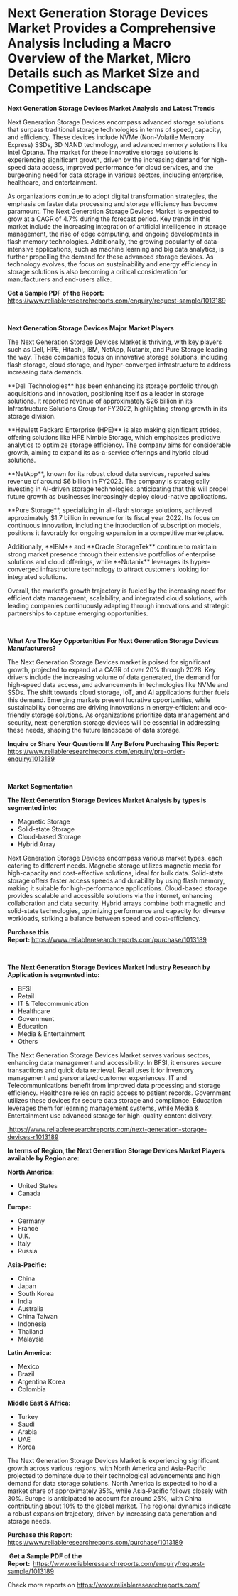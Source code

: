 <p><h1>Next Generation Storage Devices Market Provides a Comprehensive Analysis Including a Macro Overview of the Market, Micro Details such as Market Size and Competitive Landscape</h1></p><p><strong>Next Generation Storage Devices Market Analysis and Latest Trends</strong></p>
<p><p>Next Generation Storage Devices encompass advanced storage solutions that surpass traditional storage technologies in terms of speed, capacity, and efficiency. These devices include NVMe (Non-Volatile Memory Express) SSDs, 3D NAND technology, and advanced memory solutions like Intel Optane. The market for these innovative storage solutions is experiencing significant growth, driven by the increasing demand for high-speed data access, improved performance for cloud services, and the burgeoning need for data storage in various sectors, including enterprise, healthcare, and entertainment.</p><p>As organizations continue to adopt digital transformation strategies, the emphasis on faster data processing and storage efficiency has become paramount. The Next Generation Storage Devices Market is expected to grow at a CAGR of 4.7% during the forecast period. Key trends in this market include the increasing integration of artificial intelligence in storage management, the rise of edge computing, and ongoing developments in flash memory technologies. Additionally, the growing popularity of data-intensive applications, such as machine learning and big data analytics, is further propelling the demand for these advanced storage devices. As technology evolves, the focus on sustainability and energy efficiency in storage solutions is also becoming a critical consideration for manufacturers and end-users alike.</p></p>
<p><strong>Get a Sample PDF of the Report:&nbsp;</strong> <a href="https://www.reliableresearchreports.com/enquiry/request-sample/1013189?utm_campaign=2224&utm_medium=2&utm_source=Github&utm_content=ia&utm_term=05032025&utm_id=next-generation-storage-devices">https://www.reliableresearchreports.com/enquiry/request-sample/1013189</a></p>
<p>&nbsp;</p>
<p><strong>Next Generation Storage Devices Major Market Players</strong></p>
<p><p>The Next Generation Storage Devices Market is thriving, with key players such as Dell, HPE, Hitachi, IBM, NetApp, Nutanix, and Pure Storage leading the way. These companies focus on innovative storage solutions, including flash storage, cloud storage, and hyper-converged infrastructure to address increasing data demands.</p><p>**Dell Technologies** has been enhancing its storage portfolio through acquisitions and innovation, positioning itself as a leader in storage solutions. It reported revenue of approximately $26 billion in its Infrastructure Solutions Group for FY2022, highlighting strong growth in its storage division.</p><p>**Hewlett Packard Enterprise (HPE)** is also making significant strides, offering solutions like HPE Nimble Storage, which emphasizes predictive analytics to optimize storage efficiency. The company aims for considerable growth, aiming to expand its as-a-service offerings and hybrid cloud solutions.</p><p>**NetApp**, known for its robust cloud data services, reported sales revenue of around $6 billion in FY2022. The company is strategically investing in AI-driven storage technologies, anticipating that this will propel future growth as businesses increasingly deploy cloud-native applications.</p><p>**Pure Storage**, specializing in all-flash storage solutions, achieved approximately $1.7 billion in revenue for its fiscal year 2022. Its focus on continuous innovation, including the introduction of subscription models, positions it favorably for ongoing expansion in a competitive marketplace.</p><p>Additionally, **IBM** and **Oracle StorageTek** continue to maintain strong market presence through their extensive portfolios of enterprise solutions and cloud offerings, while **Nutanix** leverages its hyper-converged infrastructure technology to attract customers looking for integrated solutions.</p><p>Overall, the market's growth trajectory is fueled by the increasing need for efficient data management, scalability, and integrated cloud solutions, with leading companies continuously adapting through innovations and strategic partnerships to capture emerging opportunities.</p></p>
<p>&nbsp;</p>
<p><strong>What Are The Key Opportunities For Next Generation Storage Devices Manufacturers?</strong></p>
<p><p>The Next Generation Storage Devices market is poised for significant growth, projected to expand at a CAGR of over 20% through 2028. Key drivers include the increasing volume of data generated, the demand for high-speed data access, and advancements in technologies like NVMe and SSDs. The shift towards cloud storage, IoT, and AI applications further fuels this demand. Emerging markets present lucrative opportunities, while sustainability concerns are driving innovations in energy-efficient and eco-friendly storage solutions. As organizations prioritize data management and security, next-generation storage devices will be essential in addressing these needs, shaping the future landscape of data storage.</p></p>
<p><strong>Inquire or Share Your Questions If Any Before Purchasing This Report:</strong> <a href="https://www.reliableresearchreports.com/enquiry/pre-order-enquiry/1013189?utm_campaign=2224&utm_medium=2&utm_source=Github&utm_content=ia&utm_term=05032025&utm_id=next-generation-storage-devices">https://www.reliableresearchreports.com/enquiry/pre-order-enquiry/1013189</a></p>
<p>&nbsp;</p>
<p><strong>Market Segmentation</strong></p>
<p><strong>The Next Generation Storage Devices Market Analysis by types is segmented into:</strong></p>
<p><ul><li>Magnetic Storage</li><li>Solid-state Storage</li><li>Cloud-based Storage</li><li>Hybrid Array</li></ul></p>
<p><p>Next Generation Storage Devices encompass various market types, each catering to different needs. Magnetic storage utilizes magnetic media for high-capacity and cost-effective solutions, ideal for bulk data. Solid-state storage offers faster access speeds and durability by using flash memory, making it suitable for high-performance applications. Cloud-based storage provides scalable and accessible solutions via the internet, enhancing collaboration and data security. Hybrid arrays combine both magnetic and solid-state technologies, optimizing performance and capacity for diverse workloads, striking a balance between speed and cost-efficiency.</p></p>
<p><strong>Purchase this Report:&nbsp;</strong><a href="https://www.reliableresearchreports.com/purchase/1013189?utm_campaign=2224&utm_medium=2&utm_source=Github&utm_content=ia&utm_term=05032025&utm_id=next-generation-storage-devices">https://www.reliableresearchreports.com/purchase/1013189</a></p>
<p>&nbsp;</p>
<p><strong>The Next Generation Storage Devices Market Industry Research by Application is segmented into:</strong></p>
<p><ul><li>BFSI</li><li>Retail</li><li>IT & Telecommunication</li><li>Healthcare</li><li>Government</li><li>Education</li><li>Media & Entertainment</li><li>Others</li></ul></p>
<p><p>The Next Generation Storage Devices Market serves various sectors, enhancing data management and accessibility. In BFSI, it ensures secure transactions and quick data retrieval. Retail uses it for inventory management and personalized customer experiences. IT and Telecommunications benefit from improved data processing and storage efficiency. Healthcare relies on rapid access to patient records. Government utilizes these devices for secure data storage and compliance. Education leverages them for learning management systems, while Media & Entertainment use advanced storage for high-quality content delivery.</p></p>
<p><a href="https://www.reliableresearchreports.com/next-generation-storage-devices-r1013189?utm_campaign=2224&utm_medium=2&utm_source=Github&utm_content=ia&utm_term=05032025&utm_id=next-generation-storage-devices">&nbsp;https://www.reliableresearchreports.com/next-generation-storage-devices-r1013189</a></p>
<p><strong>In terms of Region, the Next Generation Storage Devices Market Players available by Region are:</strong></p>
<p>
    <p> <strong> North America: </strong>
        <ul>
            <li>United States</li>
            <li>Canada</li>
        </ul>
        </p> 
    <p> <strong> Europe: </strong>
        <ul>
            <li>Germany</li>
            <li>France</li>
            <li>U.K.</li>
            <li>Italy</li>
            <li>Russia</li>
        </ul>
        </p> 
    <p> <strong> Asia-Pacific: </strong>
        <ul>
            <li>China</li>
            <li>Japan</li>
            <li>South Korea</li>
            <li>India</li>
            <li>Australia</li>
            <li>China Taiwan</li>
            <li>Indonesia</li>
            <li>Thailand</li>
            <li>Malaysia</li>
        </ul>
        </p> 
    <p> <strong> Latin America: </strong>
        <ul>
            <li>Mexico</li>
            <li>Brazil</li>
            <li>Argentina Korea</li>
            <li>Colombia</li>
        </ul>
        </p> 
    <p> <strong> Middle East & Africa: </strong>
        <ul>
            <li>Turkey</li>
            <li>Saudi</li>
            <li>Arabia</li>
            <li>UAE</li>
            <li>Korea</li>
        </ul>
    </p>
    </p>
<p><p>The Next Generation Storage Devices Market is experiencing significant growth across various regions, with North America and Asia-Pacific projected to dominate due to their technological advancements and high demand for data storage solutions. North America is expected to hold a market share of approximately 35%, while Asia-Pacific follows closely with 30%. Europe is anticipated to account for around 25%, with China contributing about 10% to the global market. The regional dynamics indicate a robust expansion trajectory, driven by increasing data generation and storage needs.</p></p>
<p><strong>Purchase this Report: </strong><a href="https://www.reliableresearchreports.com/purchase/1013189?utm_campaign=2224&utm_medium=2&utm_source=Github&utm_content=ia&utm_term=05032025&utm_id=next-generation-storage-devices">https://www.reliableresearchreports.com/purchase/1013189</a></p>
<p>&nbsp;<strong>Get a Sample PDF of the Report:&nbsp;&nbsp;</strong><a href="https://www.reliableresearchreports.com/enquiry/request-sample/1013189?utm_campaign=2224&utm_medium=2&utm_source=Github&utm_content=ia&utm_term=05032025&utm_id=next-generation-storage-devices">https://www.reliableresearchreports.com/enquiry/request-sample/1013189</a></p>
<p><strong></strong></p>
<p>Check more reports on <a href="https://www.reliableresearchreports.com/?utm_campaign=2224&utm_medium=2&utm_source=Github&utm_content=ia&utm_term=05032025&utm_id=next-generation-storage-devices">https://www.reliableresearchreports.com/</a></p>